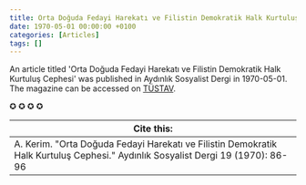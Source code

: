 ```yaml
---
title: Orta Doğuda Fedayi Harekatı ve Filistin Demokratik Halk Kurtuluş Cephesi
date: 1970-05-01 00:00:00 +0100
categories: [Articles]
tags: []
---
```


An article titled 'Orta Doğuda Fedayi Harekatı ve Filistin Demokratik Halk Kurtuluş Cephesi' was published in Aydınlık Sosyalist Dergi in 1970-05-01. The magazine can be accessed on [TÜSTAV](https://www.tustav.org/sureli-yayinlar-arsivi/aydinlik/).

✪ ✪ ✪ ✪



| Cite this:   |
|--------|
| A. Kerim. "Orta Doğuda Fedayi Harekatı ve Filistin Demokratik Halk Kurtuluş Cephesi." Aydınlık Sosyalist Dergi 19 (1970): 86-96 

